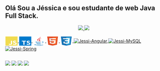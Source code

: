 ## Olá Sou a Jéssica e sou estudante de web Java Full Stack.

<div align="center">
  <a href="https://github.com/Jhessidelima">
  <img height="180em" src="https://github-readme-stats.vercel.app/api?username=jhessidelima&show_icons=true&theme=dracula&include_all_commits=true&count_private=true"/>
  <img height="180em" src="https://github-readme-stats.vercel.app/api/top-langs/?username=jhessidelima&layout=compact&langs_count=7&theme=dracula"/>
</div>
<div style="display: inline_block"><br>
  <img align="center" alt="Jessi-Js" height="30" width="40" src="https://raw.githubusercontent.com/devicons/devicon/master/icons/javascript/javascript-plain.svg">
  <img align="center" alt="Jessi-Ts" height="30" width="40" src="https://raw.githubusercontent.com/devicons/devicon/master/icons/typescript/typescript-plain.svg">
  <img align="center" alt="Jessi-Java" height="30" width="40" src="https://raw.githubusercontent.com/devicons/devicon/master/icons/java/java-original.svg">
  <img align="center" alt="Jessi-HTML" height="30" width="40" src="https://raw.githubusercontent.com/devicons/devicon/master/icons/html5/html5-original.svg">
  <img align="center" alt="Jessi-CSS" height="30" width="40" src="https://raw.githubusercontent.com/devicons/devicon/master/icons/css3/css3-original.svg">
  <img align="center" alt="Jessi-Angular" height="30" width="40" src="https://cdn.jsdelivr.net/gh/devicons/devicon/icons/angularjs/angularjs-original.svg" />
  <img align="center" alt="Jessi-MySQL" height="30" width="40"src="https://cdn.jsdelivr.net/gh/devicons/devicon/icons/mysql/mysql-original.svg" />
  <img align="center" alt="Jessi-Spring" height="30" width="40"src="https://cdn.jsdelivr.net/gh/devicons/devicon/icons/spring/spring-original.svg" />
 
</div>
  
  ##
 
<div> 

  <a href="https://instagram.com/jhessidelima" target="_blank"><img src="https://img.shields.io/badge/-Instagram-%23E4405F?style=for-the badge&logo=instagram&logoColor=white" target="_blank"></a>
 <a href="https://discord.gg/JhessyL" target="_blank"><img src="https://img.shields.io/badge/Discord-7289DA?style=for-the-badge&logo=discord&logoColor=white" target="_blank"></a> 
 <a href="https://www.linkedin.com/in/jessica-lima33" target="_blank"><img src="https://img.shields.io/badge/-LinkedIn-%230077B5?style=for-the-badge&logo=linkedin&logoColor=white" target="_blank"></a> 
 <a href = "mailto:jhessidelima@gmail.com"><img src="https://img.shields.io/badge/-Gmail-%23333?style=for-the-badge&logo=gmail&logoColor=white" target="_blank"></a>

 </div>
